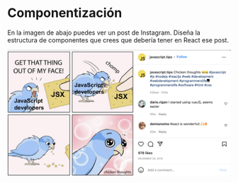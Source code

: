 # Componentización

En la imagen de abajo puedes ver un post de Instagram. Diseña la estructura de componentes que crees que debería tener en React ese post.

![Instagram](post.png)
